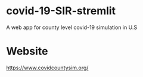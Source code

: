 # covid-19-SIR-stremlit
A web app for county level covid-19 simulation in U.S

# Website
https://www.covidcountysim.org/
